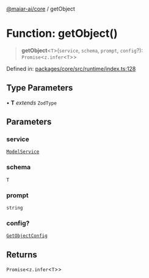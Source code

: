 [@maiar-ai/core](../index.md) / getObject

# Function: getObject()

> **getObject**\<`T`\>(`service`, `schema`, `prompt`, `config`?): `Promise`\<`z.infer`\<`T`\>\>

Defined in: [packages/core/src/runtime/index.ts:128](https://github.com/UraniumCorporation/maiar-ai/blob/main/packages/core/src/runtime/index.ts#L128)

## Type Parameters

• **T** *extends* `ZodType`

## Parameters

### service

[`ModelService`](../classes/ModelService.md)

### schema

`T`

### prompt

`string`

### config?

[`GetObjectConfig`](../interfaces/GetObjectConfig.md)

## Returns

`Promise`\<`z.infer`\<`T`\>\>
